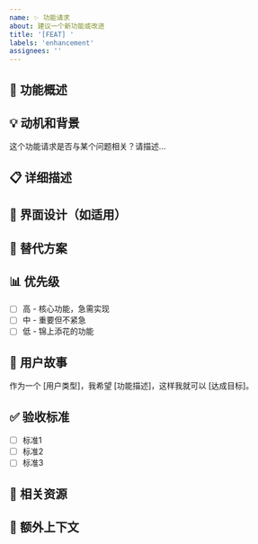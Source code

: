 ```yaml
---
name: ✨ 功能请求
about: 建议一个新功能或改进
title: '[FEAT] '
labels: 'enhancement'
assignees: ''
---
```


## 🎯 功能概述
<!-- 简洁地描述你想要的功能 -->

## 💡 动机和背景
<!-- 解释为什么需要这个功能 -->
这个功能请求是否与某个问题相关？请描述...

## 📋 详细描述
<!-- 详细描述你希望的功能如何工作 -->

## 🎨 界面设计（如适用）
<!-- 如果涉及UI变更，请描述或提供设计稿 -->

## 🔄 替代方案
<!-- 描述你考虑过的其他解决方案 -->

## 📊 优先级
<!-- 你认为这个功能的优先级如何？ -->
- [ ] 高 - 核心功能，急需实现
- [ ] 中 - 重要但不紧急
- [ ] 低 - 锦上添花的功能

## 🎯 用户故事
<!-- 以用户故事的形式描述功能需求 -->
作为一个 [用户类型]，我希望 [功能描述]，这样我就可以 [达成目标]。

## ✅ 验收标准
<!-- 描述如何验证这个功能是否正确实现 -->
- [ ] 标准1
- [ ] 标准2
- [ ] 标准3

## 🔗 相关资源
<!-- 提供任何相关的链接、文档或参考资料 -->

## 📝 额外上下文
<!-- 添加任何其他可能有助于理解需求的信息 -->